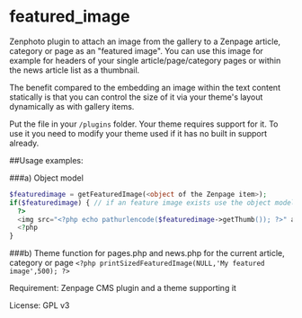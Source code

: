 featured_image
=========================================================================================
Zenphoto plugin to attach an image from the gallery to a Zenpage article, category or page as an "featured image". You can use this image for example for headers of your single article/page/category pages or within the news article list as a thumbnail. 

The benefit compared to the embedding an image within the text content statically is that you can control the size of it via your theme's layout dynamically as with gallery items.
 
 
Put the file in your `/plugins` folder. Your theme requires support for it. To use it you need to modify your theme used if it has no built in support already. 

##Usage examples:
  
###a) Object model 

```php
$featuredimage = getFeaturedImage(<object of the Zenpage item>);
if($featuredimage) { // if an feature image exists use the object model
  ?>
  <img src="<?php echo pathurlencode($featuredimage->getThumb()); ?>" alt="<?php echo  html_encode($featuredimage->getTitle()); ?>">
  <?php
}
```
  
###b) Theme function for pages.php and news.php for the current article, category or page
```<?php printSizedFeaturedImage(NULL,'My featured image',500); ?>```
   
Requirement: Zenpage CMS plugin and a theme supporting it

License: GPL v3
